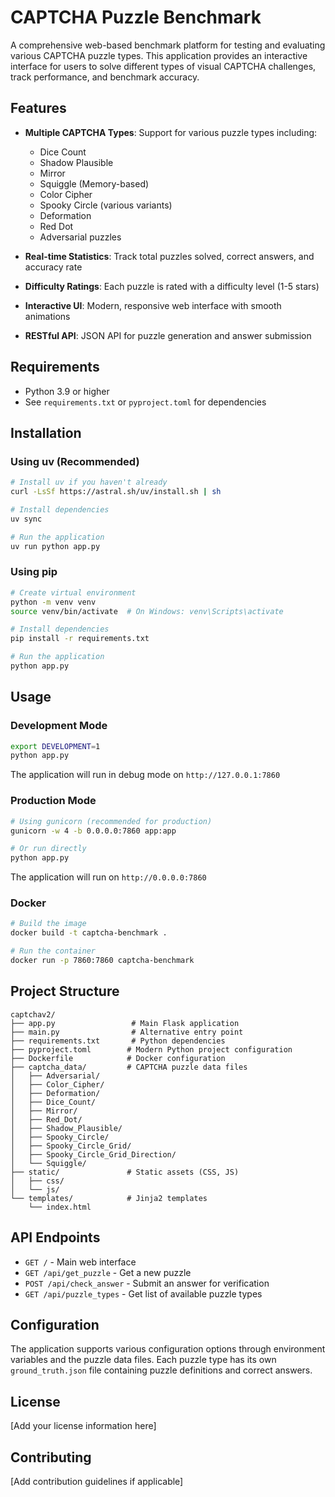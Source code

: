 # CAPTCHA Puzzle Benchmark

A comprehensive web-based benchmark platform for testing and evaluating various CAPTCHA puzzle types. This application provides an interactive interface for users to solve different types of visual CAPTCHA challenges, track performance, and benchmark accuracy.

## Features

- **Multiple CAPTCHA Types**: Support for various puzzle types including:
  - Dice Count
  - Shadow Plausible
  - Mirror
  - Squiggle (Memory-based)
  - Color Cipher
  - Spooky Circle (various variants)
  - Deformation
  - Red Dot
  - Adversarial puzzles

- **Real-time Statistics**: Track total puzzles solved, correct answers, and accuracy rate
- **Difficulty Ratings**: Each puzzle is rated with a difficulty level (1-5 stars)
- **Interactive UI**: Modern, responsive web interface with smooth animations
- **RESTful API**: JSON API for puzzle generation and answer submission

## Requirements

- Python 3.9 or higher
- See `requirements.txt` or `pyproject.toml` for dependencies

## Installation

### Using uv (Recommended)

```bash
# Install uv if you haven't already
curl -LsSf https://astral.sh/uv/install.sh | sh

# Install dependencies
uv sync

# Run the application
uv run python app.py
```

### Using pip

```bash
# Create virtual environment
python -m venv venv
source venv/bin/activate  # On Windows: venv\Scripts\activate

# Install dependencies
pip install -r requirements.txt

# Run the application
python app.py
```

## Usage

### Development Mode

```bash
export DEVELOPMENT=1
python app.py
```

The application will run in debug mode on `http://127.0.0.1:7860`

### Production Mode

```bash
# Using gunicorn (recommended for production)
gunicorn -w 4 -b 0.0.0.0:7860 app:app

# Or run directly
python app.py
```

The application will run on `http://0.0.0.0:7860`

### Docker

```bash
# Build the image
docker build -t captcha-benchmark .

# Run the container
docker run -p 7860:7860 captcha-benchmark
```

## Project Structure

```
captchav2/
├── app.py                 # Main Flask application
├── main.py                # Alternative entry point
├── requirements.txt       # Python dependencies
├── pyproject.toml        # Modern Python project configuration
├── Dockerfile            # Docker configuration
├── captcha_data/         # CAPTCHA puzzle data files
│   ├── Adversarial/
│   ├── Color_Cipher/
│   ├── Deformation/
│   ├── Dice_Count/
│   ├── Mirror/
│   ├── Red_Dot/
│   ├── Shadow_Plausible/
│   ├── Spooky_Circle/
│   ├── Spooky_Circle_Grid/
│   ├── Spooky_Circle_Grid_Direction/
│   └── Squiggle/
├── static/               # Static assets (CSS, JS)
│   ├── css/
│   └── js/
└── templates/            # Jinja2 templates
    └── index.html
```

## API Endpoints

- `GET /` - Main web interface
- `GET /api/get_puzzle` - Get a new puzzle
- `POST /api/check_answer` - Submit an answer for verification
- `GET /api/puzzle_types` - Get list of available puzzle types

## Configuration

The application supports various configuration options through environment variables and the puzzle data files. Each puzzle type has its own `ground_truth.json` file containing puzzle definitions and correct answers.

## License

[Add your license information here]

## Contributing

[Add contribution guidelines if applicable]

